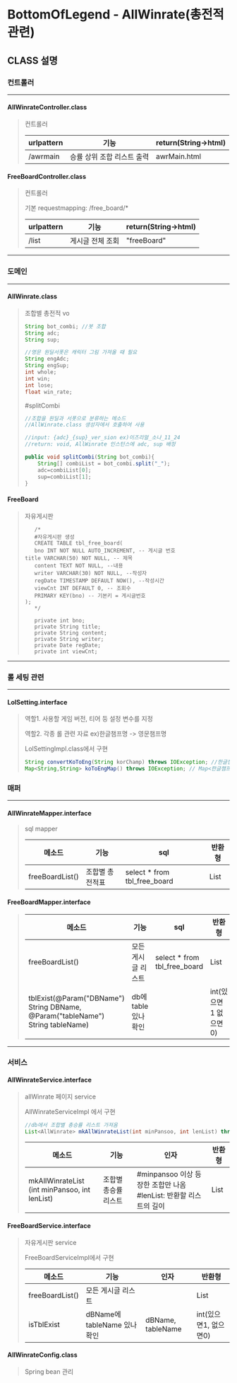 # BottomOfLegend - AllWinrate(총전적 관련)



## CLASS 설명





### 컨트롤러

---------

#### AllWinrateController.class

> 컨트롤러
>
> | urlpattern | 기능                       | return(String->html) |
> | ---------- | -------------------------- | -------------------- |
> | /awrmain   | 승률 상위 조합 리스트 출력 | awrMain.html         |
>
> 



#### FreeBoardController.class

> 컨트롤러
>
> 기본 requestmapping: /free_board/*
>
> | urlpattern | 기능             | return(String->html) |
> | ---------- | ---------------- | -------------------- |
> | /list      | 게시글 전체 조회 | "freeBoard"          |
>
> 



------



### 도메인

----

#### AllWinrate.class

> 조합별 총전적 vo 
>
> ``` java
> String bot_combi; //봇 조합
> String adc; 
> String sup;
> 
> //영문 원딜서폿은 캐릭터 그림 가져올 때 필요
> String engAdc;
> String engSup;
> int whole;
> int win;
> int lose;
> float win_rate;
> ```
>
> #splitCombi
>
> ``` java
> //조합을 원딜과 서폿으로 분류하는 메소드
> //AllWinrate.class 생성자에서 호출하여 사용
> 
> //input: {adc}_{sup}_ver_sion ex)이즈리얼_소나_11_24
> //return: void, AllWinrate 인스턴스에 adc, sup 배정
> 
> public void splitCombi(String bot_combi){
>     String[] combiList = bot_combi.split("_");
>     adc=combiList[0];
>     sup=combiList[1];
> }
> ```



#### FreeBoard

> 자유게시판
>
> ```
>    /*
>    #자유게시판 생성
>    CREATE TABLE tbl_free_board(
>    bno INT NOT NULL AUTO_INCREMENT, -- 게시글 번호
> title VARCHAR(50) NOT NULL, -- 제목
>    content TEXT NOT NULL, --내용
>    writer VARCHAR(30) NOT NULL, --작성자
>    regDate TIMESTAMP DEFAULT NOW(), --작성시간
>    viewCnt INT DEFAULT 0, -- 조회수
>    PRIMARY KEY(bno) -- 기본키 = 게시글번호
> );
>    */
> 
>    private int bno;
>    private String title;
>    private String content;
>    private String writer;
>    private Date regDate;
>    private int viewCnt;
> ```

---



### 롤 세팅 관련

---

#### LolSetting.interface

> 역할1. 사용할 게임 버전, 티어 등 설정 변수를 지정
>
> 역할2. 각종 롤 관련 자료 ex)한글챔프명 -> 영문챔프명
>
> LolSettingImpl.class에서 구현
>
> ```java
> String convertKoToEng(String korChamp) throws IOException; //한글챔프명 -> 영문챔프명
> Map<String,String> koToEngMap() throws IOException; // Map<한글챔프명,영문챔프명>
> ```



### 매퍼

---

#### AllWinrateMapper.interface

> sql mapper
>
> | 메소드          | 기능            | sql                          | 반환형          |
> | --------------- | --------------- | ---------------------------- | --------------- |
> | freeBoardList() | 조합별 총전적표 | select * from tbl_free_board | List<FreeBoard> |



#### FreeBoardMapper.interface

>| 메소드                                                       | 기능                 | sql                          | 반환형               |
>| ------------------------------------------------------------ | -------------------- | ---------------------------- | -------------------- |
>| freeBoardList()                                              | 모든 게시글 리스트   | select * from tbl_free_board | List<FreeBoard>      |
>| tblExist(@Param("DBName") String DBName, @Param("tableName") String tableName) | db에 table 있나 확인 |                              | int(있으면1 없으면0) |
>
>



---

### 서비스



#### AllWinrateService.interface

> allWinrate 페이지 service
>
> AllWinrateServiceImpl 에서 구현
>
> 
>
> ```java
> //db에서 조합별 총승률 리스트 가져옴
> List<AllWinrate> mkAllWinrateList(int minPansoo, int lenList) throws IOException;
> ```
>
> | 메소드                                             | 기능                 | 인자                                                         | 반환형           |
> | -------------------------------------------------- | -------------------- | ------------------------------------------------------------ | ---------------- |
> | mkAllWinrateList<br />(int minPansoo, int lenList) | 조합별 총승률 리스트 | #minpansoo 이상 등장한 조합만 나옴<br />#lenList:  반환할 리스트의 길이 | List<AllWinrate> |
>
> 



#### FreeBoardService.interface

> 자유게시판 service
>
> FreeBoardServiceImpl에서 구현
>
> 
> 
>
> | 메소드          | 기능                         | 인자              | 반환형                |
> | --------------- | ---------------------------- | ----------------- | --------------------- |
> | freeBoardList() | 모든 게시글 리스트           |                   | List<FreeBoard>       |
> | isTblExist      | dBName에 tableName 있나 확인 | dBName, tableName | int(있으면1, 없으면0) |
>
> 



#### AllWinrateConfig.class

> Spring bean 관리